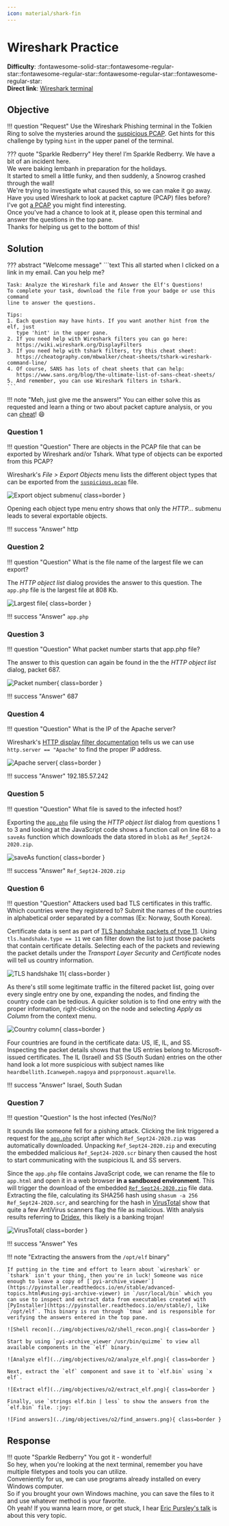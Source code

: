 ```yaml
---
icon: material/shark-fin
---
```


# Wireshark Practice

**Difficulty**: :fontawesome-solid-star::fontawesome-regular-star::fontawesome-regular-star::fontawesome-regular-star::fontawesome-regular-star:<br/>
**Direct link**: [Wireshark terminal](https://hhc22-wetty.kringlecon.com/?&challenge=wireshark)


## Objective

!!! question "Request"
    Use the Wireshark Phishing terminal in the Tolkien Ring to solve the mysteries around the [suspicious PCAP](https://storage.googleapis.com/hhc22_player_assets/suspicious.pcap). Get hints for this challenge by typing `hint` in the upper panel of the terminal.

??? quote "Sparkle Redberry"
    Hey there! I’m Sparkle Redberry. We have a bit of an incident here.<br/>
    We were baking lembanh in preparation for the holidays.<br/>
    It started to smell a little funky, and then suddenly, a Snowrog crashed through the wall!<br/>
    We're trying to investigate what caused this, so we can make it go away.<br/>
    Have you used Wireshark to look at packet capture (PCAP) files before?<br/>
    I've got [a PCAP](https://storage.googleapis.com/hhc22_player_assets/suspicious.pcap) you might find interesting.<br/>
    Once you've had a chance to look at it, please open this terminal and answer the questions in the top pane.<br/>
    Thanks for helping us get to the bottom of this!


## Solution

??? abstract "Welcome message"
    ```text
    This all started when I clicked on a link in my email. Can you help me?

    Task: Analyze the Wireshark file and Answer the Elf's Questions!
    To complete your task, download the file from your badge or use this command
    line to answer the questions.

    Tips:
    1. Each question may have hints. If you want another hint from the elf, just
       type 'hint' in the upper pane.
    2. If you need help with Wireshark filters you can go here:
       https://wiki.wireshark.org/DisplayFilters
    3. If you need help with tshark filters, try this cheat sheet:
       https://cheatography.com/mbwalker/cheat-sheets/tshark-wireshark-command-line/
    4. Of course, SANS has lots of cheat sheets that can help:
       https://www.sans.org/blog/the-ultimate-list-of-sans-cheat-sheets/
    5. And remember, you can use Wireshark filters in tshark.
    ```

!!! note "Meh, just give me the answers!"
    You can either solve this as requested and learn a thing or two about packet capture analysis, or you can [cheat](#cheating)! :smile:


### Question 1

!!! question "Question"
    There are objects in the PCAP file that can be exported by Wireshark and/or Tshark. What type of objects can be exported from this PCAP?

Wireshark's *File > Export Objects* menu lists the different object types that can be exported from the [`suspicious.pcap`](../artifacts/objectives/o2/suspicious.pcap) file.

![Export object submenu](../img/objectives/o2/export_objects.png){ class=border }

Opening each object type menu entry shows that only the *HTTP...* submenu leads to several exportable objects.

!!! success "Answer"
    http


### Question 2

!!! question "Question"
    What is the file name of the largest file we can export?

The *HTTP object list* dialog provides the answer to this question. The `app.php` file is the largest file at 808 Kb.

![Largest file](../img/objectives/o2/export_http_objects.png){ class=border }

!!! success "Answer"
    `app.php`


### Question 3

!!! question "Question"
    What packet number starts that app.php file?

The answer to this question can again be found in the the *HTTP object list* dialog, packet 687.

![Packet number](../img/objectives/o2/export_http_objects_2.png){ class=border }

!!! success "Answer"
    687


### Question 4

!!! question "Question"
    What is the IP of the Apache server?

Wireshark's [HTTP display filter documentation](https://www.wireshark.org/docs/dfref/h/http.html) tells us we can use `http.server == "Apache"` to find the proper IP address.

![Apache server](../img/objectives/o2/apache_server.png){ class=border }

!!! success "Answer"
    192.185.57.242


### Question 5

!!! question "Question"
    What file is saved to the infected host?

Exporting the [`app.php`](../artifacts/objectives/o2/app.php) file using the *HTTP object list* dialog from questions 1 to 3 and looking at the JavaScript code shows a function call on line 68 to a `saveAs` function which downloads the data stored in `blob1` as `Ref_Sept24-2020.zip`.

![saveAs function](../img/objectives/o2/app_php.png){ class=border }

!!! success "Answer"
    `Ref_Sept24-2020.zip`


### Question 6

!!! question "Question"
    Attackers used bad TLS certificates in this traffic. Which countries were they registered to? Submit the names of the countries in alphabetical order separated by a commas (Ex: Norway, South Korea).

Certificate data is sent as part of [TLS handshake packets of type 11](https://ask.wireshark.org/question/12156/how-to-extract-certificate-from-ssl-session-setup-trace/). Using `tls.handshake.type == 11` we can filter down the list to just those packets that contain certificate details. Selecting each of the packets and reviewing the packet details under the *Transport Layer Security* and *Certificate* nodes will tell us country information.

![TLS handshake 11](../img/objectives/o2/tls_handshake_11.png){ class=border }

As there's still some legitimate traffic in the filtered packet list, going over every single entry one by one, expanding the nodes, and finding the country code can be tedious. A quicker solution is to find one entry with the proper information, right-clicking on the node and selecting *Apply as Column* from the context menu.

![Country column](../img/objectives/o2/country_column.png){ class=border }

Four countries are found in the certificate data: US, IE, IL, and SS. Inspecting the packet details shows that the US entries belong to Microsoft-issued certificates. The IL (Israel) and SS (South Sudan) entries on the other hand look a lot more suspicious with subject names like `heardbellith.Icanwepeh.nagoya` and `psprponoust.aquarelle`.

!!! success "Answer"
    Israel, South Sudan


### Question 7

!!! question "Question"
    Is the host infected (Yes/No)?

It sounds like someone fell for a pishing attack. Clicking the link triggered a request for the [`app.php`](../artifacts/objectives/o2/app.php) script after which `Ref_Sept24-2020.zip` was automatically downloaded. Unpacking `Ref_Sept24-2020.zip` and executing the embedded malicious `Ref_Sept24-2020.scr` binary then caused the host to start communicating with the suspicious IL and SS servers.

Since the `app.php` file contains JavaScript code, we can rename the file to `app.html` and open it in a web browser **in a sandboxed environment**. This will trigger the download of the embedded [`Ref_Sept24-2020.zip`](../artifacts/objectives/o2/Ref_Sept24-2020.zip) file data. Extracting the file, calculating its SHA256 hash using `shasum -a 256 Ref_Sept24-2020.scr`, and searching for the hash in [VirusTotal](https://www.virustotal.com/gui/file/fad001d463e892e7844040cabdcfa8f8431c07e7ef1ffd76ffbd190f49d7693d) show that quite a few AntiVirus scanners flag the file as malicious. With analysis results referring to [Dridex](https://en.wikipedia.org/wiki/Dridex), this likely is a banking trojan!

![VirusTotal](../img/objectives/o2/virustotal.png){ class=border }

!!! success "Answer"
    Yes

!!! note "Extracting the answers from the `/opt/elf` binary<span id="cheating"></span>"

    If putting in the time and effort to learn about `wireshark` or `tshark` isn't your thing, then you're in luck! Someone was nice enough to leave a copy of [`pyi-archive_viewer`](https://pyinstaller.readthedocs.io/en/stable/advanced-topics.html#using-pyi-archive-viewer) in `/usr/local/bin` which you can use to inspect and extract data from executables created with [PyInstaller](https://pyinstaller.readthedocs.io/en/stable/), like `/opt/elf`. This binary is run through `tmux` and is responsible for verifying the answers entered in the top pane.

    ![Shell recon](../img/objectives/o2/shell_recon.png){ class=border }

    Start by using `pyi-archive_viewer /usr/bin/quizme` to view all available components in the `elf` binary.

    ![Analyze elf](../img/objectives/o2/analyze_elf.png){ class=border }

    Next, extract the `elf` component and save it to `elf.bin` using `x elf`.

    ![Extract elf](../img/objectives/o2/extract_elf.png){ class=border }

    Finally, use `strings elf.bin | less` to show the answers from the `elf.bin` file. :joy:

    ![Find answers](../img/objectives/o2/find_answers.png){ class=border }


## Response

!!! quote "Sparkle Redberry"
    You got it - wonderful!<br/>
    So hey, when you're looking at the next terminal, remember you have multiple filetypes and tools you can utilize.<br/>
    Conveniently for us, we can use programs already installed on every Windows computer.<br/>
    So if you brought your own Windows machine, you can save the files to it and use whatever method is your favorite.<br/>
    Oh yeah! If you wanna learn more, or get stuck, I hear [Eric Pursley's talk](https://youtu.be/5NZeHYPMXAE) is about this very topic.
